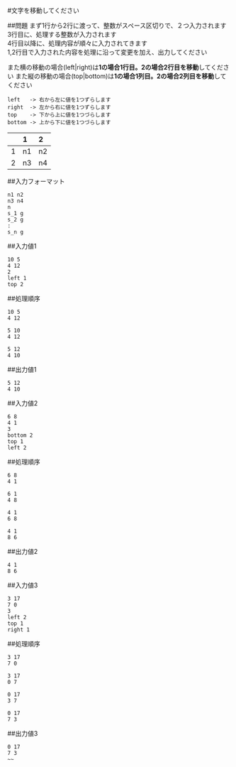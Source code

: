 #文字を移動してください

##問題
まず1行から2行に渡って、整数がスペース区切りで、２つ入力されます  
3行目に、処理する整数が入力されます  
4行目以降に、処理内容が順々に入力されてきます  
1,2行目で入力された内容を処理に沿って変更を加え、出力してください

また横の移動の場合(left|right)は**1の場合1行目。2の場合2行目を移動**してください
また縦の移動の場合(top|bottom)は**1の場合1列目。2の場合2列目を移動**してください

~~~
left   -> 右から左に値を1つずらします
right  -> 左から右に値を1つずらします
top    -> 下から上に値を1つづらします
bottom -> 上から下に値を1つづらします
~~~

||1|2|
|:--|:--|:--|
|1|n1|n2|
|2|n3|n4|

##入力フォーマット

~~~
n1 n2
n3 n4
n
s_1 g
s_2 g
:
s_n g
~~~

##入力値1

~~~
10 5
4 12
2
left 1
top 2
~~~


##処理順序

~~~
10 5
4 12

5 10
4 12

5 12
4 10
~~~

##出力値1

~~~
5 12
4 10
~~~

##入力値2

~~~
6 8 
4 1
3
bottom 2
top 1
left 2
~~~

##処理順序

~~~
6 8
4 1

6 1
4 8

4 1
6 8

4 1
8 6
~~~

##出力値2

~~~
4 1
8 6
~~~

##入力値3

~~~
3 17
7 0
3
left 2
top 1
right 1
~~~

##処理順序

~~~
3 17
7 0

3 17
0 7

0 17
3 7

0 17
7 3
~~~

##出力値3

~~~
0 17
7 3
~~
